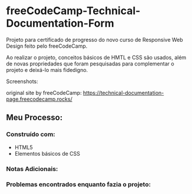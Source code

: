 # freeCodeCamp-Technical-Documentation-Form

Projeto para certificado de progresso do novo curso de Responsive Web Design feito pelo freeCodeCamp.

Ao realizar o projeto, conceitos básicos de HMTL e CSS são usados, além de novas propriedades que foram pesquisadas para complementar o projeto e deixá-lo mais fidedigno.

Screenshots:

original site by freeCodeCamp:
https://technical-documentation-page.freecodecamp.rocks/

## Meu Processo:

### Construído com:

- HTML5
- Elementos básicos de CSS

### Notas Adicionais:

### Problemas encontrados enquanto fazia o projeto:
